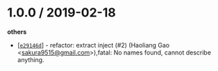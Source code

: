 
1.0.0 / 2019-02-18
==================

**others**
  * [[`e29146d`](http://github.com/popomore/koa-express-adapter/commit/e29146da82b410264583b8959aaba6a7453eae7b)] - refactor: extract inject (#2) (Haoliang Gao <<sakura9515@gmail.com>>),fatal: No names found, cannot describe anything.

